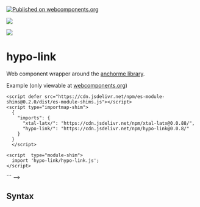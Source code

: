 [![Published on webcomponents.org](https://img.shields.io/badge/webcomponents.org-published-blue.svg)](https://www.webcomponents.org/element/hypo-link)

<a href="https://nodei.co/npm/hypo-link/"><img src="https://nodei.co/npm/hypo-link.png"></a>

<img src="https://badgen.net/bundlephobia/minzip/hypo-link">

# hypo-link

Web component wrapper around the [anchorme library](http://alexcorvi.github.io/anchorme.js/).

Example (only viewable at [webcomponents.org](https://www.webcomponents.org/element/hypo-link))

<!--
```
<custom-element-demo>
<template>
    <hypo-link>
            Mueller filed an indictment just as the President left for G-20.In July he indicted the Russians 
            who will never come here just before he left for Helsinki.Either could have been done earlier or later. 
            Out of control!Supervision please?
    </hypo-link>
    <style>
        hypo-link{
            display: block;
            width: 480px;
        }
    </style>
    <!-- Use experimental import maps -->
    <script defer src="https://cdn.jsdelivr.net/npm/es-module-shims@0.2.0/dist/es-module-shims.js"></script>
    <script type="importmap-shim">
      {
        "imports": {
          "xtal-latx/": "https://cdn.jsdelivr.net/npm/xtal-latx@0.0.88/",
          "hypo-link/": "https://cdn.jsdelivr.net/npm/hypo-link@0.0.8/"
        }
      }
      </script>
      
    <script  type="module-shim">
      import 'hypo-link/hypo-link.js';
    </script>
</template>
</custom-element-demo>
```
-->

## Syntax

<!--
```
<custom-element-demo>
<template>
    <div>
        <wc-info package-name="npm.hypo-link" href="https://unpkg.com/hypo-link@0.0.10/html.json"></wc-info>
        <script type="module" src="https://unpkg.com/wc-info@0.0.26/wc-info.js?module"></script>
    </div>
</template>
</custom-element-demo>
```
-->
